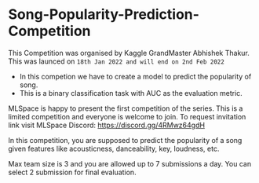 # Song-Popularity-Prediction-Competition
This Competition was organised by Kaggle GrandMaster Abhishek Thakur. This was launced on `18th Jan 2022 and will end on 2nd Feb 2022`
* In this competion we have to create a model to predict the popularity of song. 
* This is a binary classification task with AUC as the evaluation metric.

MLSpace is happy to present the first competition of the series.
This is a limited competition and everyone is welcome to join. To request invitation link visit MLSpace Discord: https://discord.gg/4RMwz64gdH

In this competition, you are supposed to predict the popularity of a song given features like acousticness, danceability, key, loudness, etc.

Max team size is 3 and you are allowed up to 7 submissions a day.
You can select 2 submission for final evaluation.
